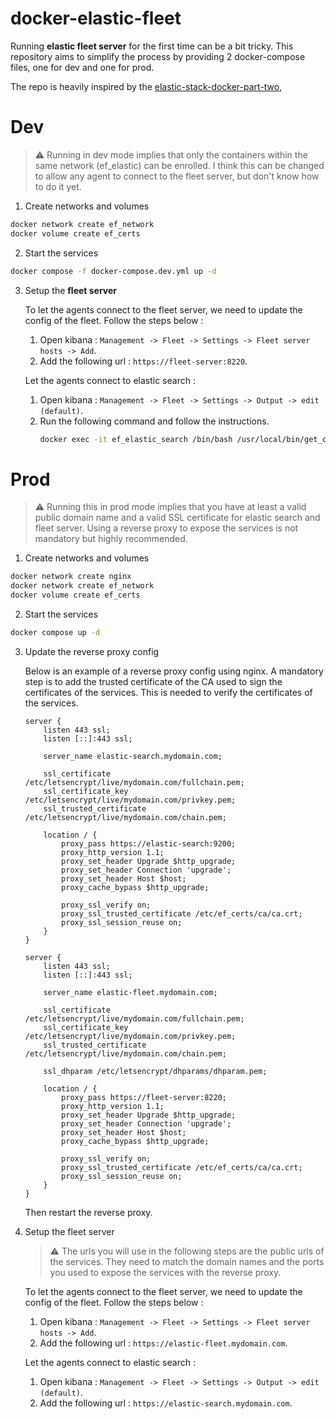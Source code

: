 # docker-elastic-fleet

Running **elastic fleet server** for the first time can be a bit tricky. This repository aims to simplify the process by providing 2 docker-compose files, one for dev and one for prod.

The repo is heavily inspired by the [elastic-stack-docker-part-two](https://github.com/evermight/elastic-stack-docker-part-two/tree/main),

# Dev

> ⚠️ Running in dev mode implies that only the containers within the same network (ef_elastic) can be enrolled. I think this can be changed to allow any agent to connect to the fleet server, but don't know how to do it yet.

1. Create networks and volumes

```bash
docker network create ef_network
docker volume create ef_certs
```

2. Start the services

```bash
docker compose -f docker-compose.dev.yml up -d
```

3. Setup the **fleet server**

    To let the agents connect to the fleet server, we need to update the config of the fleet.
    Follow the steps below :

    1. Open kibana : `Management -> Fleet -> Settings -> Fleet server hosts -> Add`.
    2. Add the following url : `https://fleet-server:8220`.

    Let the agents connect to elastic search :

    1. Open kibana : `Management -> Fleet -> Settings -> Output -> edit (default)`.
    2. Run the following command and follow the instructions.
        ```bash
        docker exec -it ef_elastic_search /bin/bash /usr/local/bin/get_ca_certs_info.sh
        ```

# Prod

> ⚠️ Running this in prod mode implies that you have at least a valid public domain name and a valid SSL certificate for elastic search and fleet server. Using a reverse proxy to expose the services is not mandatory but highly recommended.

1. Create networks and volumes

```bash
docker network create nginx
docker network create ef_network
docker volume create ef_certs
```

2. Start the services

```bash
docker compose up -d
```

3. Update the reverse proxy config

    Below is an example of a reverse proxy config using nginx. A mandatory step is to add the trusted certificate of the CA used to sign the certificates of the services. This is needed to verify the certificates of the services.

    ```nginx
    server {
    	listen 443 ssl;
    	listen [::]:443 ssl;

    	server_name elastic-search.mydomain.com;

    	ssl_certificate         /etc/letsencrypt/live/mydomain.com/fullchain.pem;
    	ssl_certificate_key     /etc/letsencrypt/live/mydomain.com/privkey.pem;
    	ssl_trusted_certificate /etc/letsencrypt/live/mydomain.com/chain.pem;

    	location / {
    		proxy_pass https://elastic-search:9200;
    		proxy_http_version 1.1;
    		proxy_set_header Upgrade $http_upgrade;
    		proxy_set_header Connection 'upgrade';
    		proxy_set_header Host $host;
    		proxy_cache_bypass $http_upgrade;

    		proxy_ssl_verify on;
    		proxy_ssl_trusted_certificate /etc/ef_certs/ca/ca.crt;
    		proxy_ssl_session_reuse on;
    	}
    }

    server {
    	listen 443 ssl;
    	listen [::]:443 ssl;

    	server_name elastic-fleet.mydomain.com;

    	ssl_certificate         /etc/letsencrypt/live/mydomain.com/fullchain.pem;
    	ssl_certificate_key     /etc/letsencrypt/live/mydomain.com/privkey.pem;
    	ssl_trusted_certificate /etc/letsencrypt/live/mydomain.com/chain.pem;

    	ssl_dhparam /etc/letsencrypt/dhparams/dhparam.pem;

    	location / {
    		proxy_pass https://fleet-server:8220;
    		proxy_http_version 1.1;
    		proxy_set_header Upgrade $http_upgrade;
    		proxy_set_header Connection 'upgrade';
    		proxy_set_header Host $host;
    		proxy_cache_bypass $http_upgrade;

    		proxy_ssl_verify on;
    		proxy_ssl_trusted_certificate /etc/ef_certs/ca/ca.crt;
    		proxy_ssl_session_reuse on;
    	}
    }
    ```

    Then restart the reverse proxy.

4. Setup the fleet server

    > ⚠️ The urls you will use in the following steps are the public urls of the services. They need to match the domain names and the ports you used to expose the services with the reverse proxy.

    To let the agents connect to the fleet server, we need to update the config of the fleet.
    Follow the steps below :

    1. Open kibana : `Management -> Fleet -> Settings -> Fleet server hosts -> Add`.
    2. Add the following url : `https://elastic-fleet.mydomain.com`.

    Let the agents connect to elastic search :

    1. Open kibana : `Management -> Fleet -> Settings -> Output -> edit (default)`.
    2. Add the following url : `https://elastic-search.mydomain.com`.
